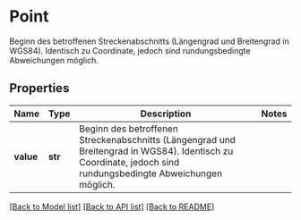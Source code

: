 # Point

Beginn des betroffenen Streckenabschnitts (Längengrad und Breitengrad in WGS84). Identisch zu Coordinate, jedoch sind rundungsbedingte Abweichungen möglich.

## Properties
Name | Type | Description | Notes
------------ | ------------- | ------------- | -------------
**value** | **str** | Beginn des betroffenen Streckenabschnitts (Längengrad und Breitengrad in WGS84). Identisch zu Coordinate, jedoch sind rundungsbedingte Abweichungen möglich. | 

[[Back to Model list]](../README.md#documentation-for-models) [[Back to API list]](../README.md#documentation-for-api-endpoints) [[Back to README]](../README.md)


